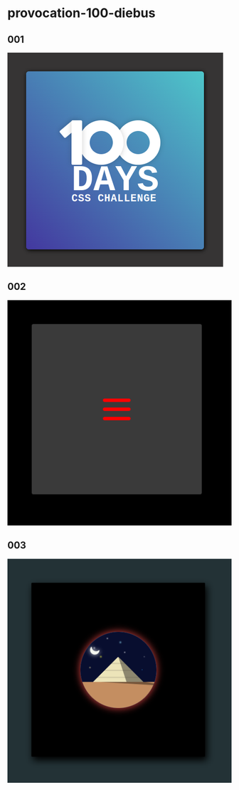 # provocation-100-diebus

## 001

![001](/dia%23001/assets/img/001m.png)

## 002

![002](./dia%23002/assets/img/002.png)

## 003

![002](./dia%23003/assets/img/003.png)
